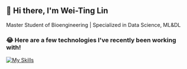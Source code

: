 ## 👋 Hi there, I'm Wei-Ting Lin

Master Student of Bioengineering | Specialized in Data Science, ML&DL




### 😂 Here are a few technologies I've recently been working with!

[![My Skills](https://skillicons.dev/icons?i=ts,vue,angular)](https://skillicons.dev)                                  


